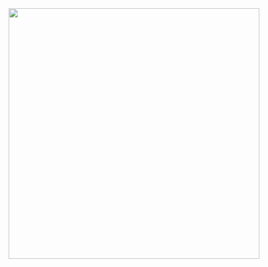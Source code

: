 <div id="header" align="center">
  <img src="https://media.giphy.com/media/KOCLgcdTywdVsjUevp/giphy.gif" width="500"/>
</div>
